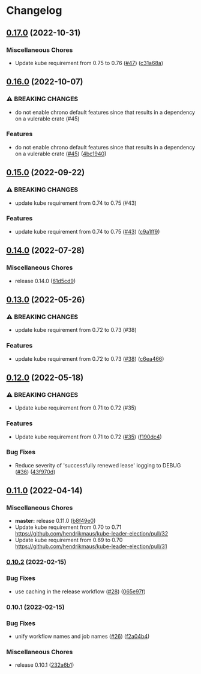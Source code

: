 # Changelog

## [0.17.0](https://github.com/hendrikmaus/kube-leader-election/compare/v0.16.0...v0.17.0) (2022-10-31)


### Miscellaneous Chores

* Update kube requirement from 0.75 to 0.76 ([#47](https://github.com/hendrikmaus/kube-leader-election/issues/47)) ([c31a68a](https://github.com/hendrikmaus/kube-leader-election/commit/c31a68ad8807bb64ad89f35b361a164bdc63b85a))

## [0.16.0](https://github.com/hendrikmaus/kube-leader-election/compare/v0.15.0...v0.16.0) (2022-10-07)


### ⚠ BREAKING CHANGES

* do not enable chrono default features since that results in a dependency on a vulerable crate (#45)

### Features

* do not enable chrono default features since that results in a dependency on a vulerable crate ([#45](https://github.com/hendrikmaus/kube-leader-election/issues/45)) ([4bc1940](https://github.com/hendrikmaus/kube-leader-election/commit/4bc19409dfcb864911a942facc5fd7fb71dc0008))

## [0.15.0](https://github.com/hendrikmaus/kube-leader-election/compare/v0.14.0...v0.15.0) (2022-09-22)


### ⚠ BREAKING CHANGES

* update kube requirement from 0.74 to 0.75 (#43)

### Features

* update kube requirement from 0.74 to 0.75 ([#43](https://github.com/hendrikmaus/kube-leader-election/issues/43)) ([c9a1ff9](https://github.com/hendrikmaus/kube-leader-election/commit/c9a1ff97708ad63ff418104d91dc138163f756c6))

## [0.14.0](https://github.com/hendrikmaus/kube-leader-election/compare/v0.13.0...v0.14.0) (2022-07-28)


### Miscellaneous Chores

* release 0.14.0 ([61d5cd9](https://github.com/hendrikmaus/kube-leader-election/commit/61d5cd9884c75836d276a09250b9649017dea06a))

## [0.13.0](https://github.com/hendrikmaus/kube-leader-election/compare/v0.12.0...v0.13.0) (2022-05-26)


### ⚠ BREAKING CHANGES

* update kube requirement from 0.72 to 0.73 (#38)

### Features

* update kube requirement from 0.72 to 0.73 ([#38](https://github.com/hendrikmaus/kube-leader-election/issues/38)) ([c6ea466](https://github.com/hendrikmaus/kube-leader-election/commit/c6ea466f5e97b1c81f4920f8a093987cd1b41f14))

## [0.12.0](https://github.com/hendrikmaus/kube-leader-election/compare/v0.11.0...v0.12.0) (2022-05-18)


### ⚠ BREAKING CHANGES

* Update kube requirement from 0.71 to 0.72 (#35)

### Features

* Update kube requirement from 0.71 to 0.72 ([#35](https://github.com/hendrikmaus/kube-leader-election/issues/35)) ([f190dc4](https://github.com/hendrikmaus/kube-leader-election/commit/f190dc4ae42f0ad43f19b8a47a4de37e7471d5bd))


### Bug Fixes

* Reduce severity of 'successfully renewed lease' logging to DEBUG ([#36](https://github.com/hendrikmaus/kube-leader-election/issues/36)) ([43f970d](https://github.com/hendrikmaus/kube-leader-election/commit/43f970d577f9e7e55abd5c3107e97740bd3d1309))

## [0.11.0](https://github.com/hendrikmaus/kube-leader-election/compare/v0.10.2...v0.11.0) (2022-04-14)

### Miscellaneous Chores

* **master:** release 0.11.0 ([b8f49e0](https://github.com/hendrikmaus/kube-leader-election/commit/b8f49e02357613bf7170fcc441d63df37f350eb4))
* Update kube requirement from 0.70 to 0.71 https://github.com/hendrikmaus/kube-leader-election/pull/32
* Update kube requirement from 0.69 to 0.70 https://github.com/hendrikmaus/kube-leader-election/pull/31

### [0.10.2](https://github.com/hendrikmaus/kube-leader-election/compare/v0.10.1...v0.10.2) (2022-02-15)


### Bug Fixes

* use caching in the release workflow ([#28](https://github.com/hendrikmaus/kube-leader-election/issues/28)) ([065e97f](https://github.com/hendrikmaus/kube-leader-election/commit/065e97f835ba7d8fa51ed5e5a014f8fd3c483c91))

### 0.10.1 (2022-02-15)


### Bug Fixes

* unify workflow names and job names ([#26](https://github.com/hendrikmaus/kube-leader-election/issues/26)) ([f2a04b4](https://github.com/hendrikmaus/kube-leader-election/commit/f2a04b43dd349aa355a416ee2ebcc9c1c7dd6896))


### Miscellaneous Chores

* release 0.10.1 ([232a6b1](https://github.com/hendrikmaus/kube-leader-election/commit/232a6b1e0e8befcf66e4946083285d2d150ab22e))
